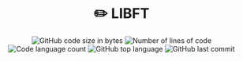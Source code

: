 <h1 align="center">
	✏️ LIBFT
</h1>

<p align="center">
	<img alt="GitHub code size in bytes" src="https://img.shields.io/github/languages/code-size/mario5698/ft_printf?color=lightblue" />
	<img alt="Number of lines of code" src="https://img.shields.io/tokei/lines/github/mario5698/ft_printf?color=critical" />
	<img alt="Code language count" src="https://img.shields.io/github/languages/count/mario5698/ft_printf?color=yellow" />
	<img alt="GitHub top language" src="https://img.shields.io/github/languages/top/mario5698/ft_printf?color=blue" />
	<img alt="GitHub last commit" src="https://img.shields.io/github/last-commit/mario5698/ft_printf?color=green" />
</p>